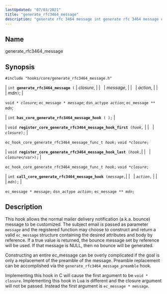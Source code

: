 ```yaml
---
lastUpdated: "07/03/2021"
title: "generate_rfc3464_message"
description: "generate rfc 3464 message int generate rfc 3464 message closure message action mdn void closure ec message message dsn actype action ec message mdn int has core generate rfc 3464 message hook void register core generate rfc 3464 message hook first hook closure ec hook core generate rfc 3464 message..."
---
```


<a name="hooks.core.generate_rfc3464_message"></a> 
## Name

generate_rfc3464_message

## Synopsis

`#include "hooks/core/generate_rfc3464_message.h"`

| `int `**`generate_rfc3464_message`**` (` | <var class="pdparam">closure</var>, |
|   | <var class="pdparam">message</var>, |
|   | <var class="pdparam">action</var>, |
|   | <var class="pdparam">mdn</var>`)`; |

`void * `*`closure`*;
`ec_message * `*`message`*;
`dsn_actype `*`action`*;
`ec_message ** `*`mdn`*;

| `int `**`has_core_generate_rfc3464_message_hook`**` ( );` |

| `void `**`register_core_generate_rfc3464_message_hook_first`**` (`*`hook,`* |
|   | *`closure`*`);` |

`ec_hook_core_generate_rfc3464_message_func_t `*`hook`*`;`
`void *`*`closure`*`;`

| `void `**`register_core_generate_rfc3464_message_hook_last`**` (`*`hook`*`,`|
|   | *`closure</var>`*`);` |

`ec_hook_core_generate_rfc3464_message_func_t `*`hook`*`;`
`void *`*`closure`*`;`

| `int `**`call_core_generate_rfc3464_message_hook`**` (`*`message`*`,`|
|   | *`action`*`,` |
|   | *`mdn`*`);` |

`ec_message * `*`message`*`;`
`dsn_actype `*`action`*`;`
`ec_message ** `*`mdn`*`;`<a name="idp40791600"></a> 
## Description

This hook allows the normal mailer delivery notification (a.k.a. bounce) message to be customized. The subject email is passed as parameter *`message`* and the registered function may choose to construct and return a valid `ec_message` structure containing the desired attributes and body by reference. If a true value is returned, the bounce message set by reference will be used. If that message is NULL, then no bounce will be generated.

Constructing an entire ec_message can be overly complicated if the goal is only a replacement of the preamble of the message. Preamble replacement can be accomplished via the `generate_rfc3464_message_preamble` hook.

Implementing this hook in C will cause the first argument to be `void * closure`. Implementing this hook in Lua is different and the closure argument will not be passed. Instead the first argument is `ec_message * message`.  